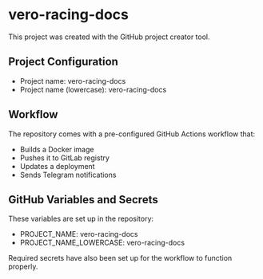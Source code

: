 # vero-racing-docs

This project was created with the GitHub project creator tool.

## Project Configuration

- Project name: vero-racing-docs
- Project name (lowercase): vero-racing-docs

## Workflow

The repository comes with a pre-configured GitHub Actions workflow that:
- Builds a Docker image
- Pushes it to GitLab registry
- Updates a deployment
- Sends Telegram notifications

## GitHub Variables and Secrets

These variables are set up in the repository:
- PROJECT_NAME: vero-racing-docs
- PROJECT_NAME_LOWERCASE: vero-racing-docs

Required secrets have also been set up for the workflow to function properly.
